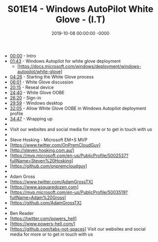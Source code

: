 ﻿---
layout: post
title: "S01E14 - Windows AutoPilot White Glove - (I.T)"
date: 2019-10-08 00:00:00 -0000
categories:
---

 * [00:00](https://www.youtube.com/watch?v=_ddsZQdbMx4&t=0s) - Intro
 * [01:43](https://www.youtube.com/watch?v=_ddsZQdbMx4&t=103s) - Windows Autopilot for white glove deployment
   -  [https://docs.microsoft.com/windows/deployment/windows-autopilot/white-glove]
 * [04:26](https://www.youtube.com/watch?v=_ddsZQdbMx4&t=266s) - Starting the White Glove process
 * [06:01](https://www.youtube.com/watch?v=_ddsZQdbMx4&t=361s) - White Glove discussion
 * [20:15](https://www.youtube.com/watch?v=_ddsZQdbMx4&t=1215s) - Reseal device
 * [24:40](https://www.youtube.com/watch?v=_ddsZQdbMx4&t=1480s) - White Glove OOBE
 * [26:20](https://www.youtube.com/watch?v=_ddsZQdbMx4&t=1580s) - Sign-in
 * [29:59](https://www.youtube.com/watch?v=_ddsZQdbMx4&t=1799s) - Windows desktop
 * [32:05](https://www.youtube.com/watch?v=_ddsZQdbMx4&t=1925s) - Allow White Glove OOBE in Windows Autopilot deployment profile
 * [34:47](https://www.youtube.com/watch?v=_ddsZQdbMx4&t=2087s) - Wrapping up
 * 
 * Visit our websites and social media for more or to get in touch with us
 * 
 * Steve Hosking - Microsoft EM+S MVP
 * [https://www.twitter.com/OnPremCloudGuy]
 * [http://steven.hosking.com.au/]
 * [https://mvp.microsoft.com/en-us/PublicProfile/5002537?fullName=Steven%20Hosking]
 * [https://github.com/onpremcloudguy]
 * 
 * Adam Gross
 * [https://www.twitter.com/AdamGrossTX]
 * [https://www.asquaredozen.com]
 * [https://mvp.microsoft.com/en-us/PublicProfile/5003519?fullName=Adam%20Gross]
 * [https://github.com/AdamGrossTX]
 * 
 * Ben Reader
 * [https://twitter.com/powers_hell]
 * [https://www.powers-hell.com/]
 * [https://github.com/tabs-not-spaces] Visit our websites and social media for more or to get in touch with us
